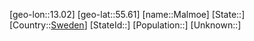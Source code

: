 ﻿---
location: [55.61,13.02]
type: City
tags:
- geo/City


SpocWebEntityId: 32240
isDeleted: false
confidential: public

---
[geo-lon::13.02]
[geo-lat::55.61]
[name::Malmoe]
[State::]
[Country::[Sweden](geo/Continent/Europe/Sweden.md)]
[StateId::]
[Population::]
[Unknown::]

